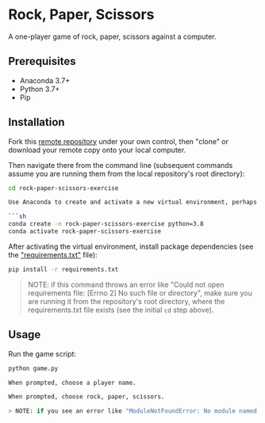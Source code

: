 # Rock, Paper, Scissors

A one-player game of rock, paper, scissors against a computer.

## Prerequisites

  + Anaconda 3.7+
  + Python 3.7+
  + Pip

  ## Installation

Fork this [remote repository](https://github.com/mnc345/rock-paper-scissors-exercise) under your own control, then "clone" or download your remote copy onto your local computer.

Then navigate there from the command line (subsequent commands assume you are running them from the local repository's root directory):

```sh
cd rock-paper-scissors-exercise

Use Anaconda to create and activate a new virtual environment, perhaps called "rock-paper-scissors-exercise":

```sh
conda create -n rock-paper-scissors-exercise python=3.8
conda activate rock-paper-scissors-exercise
```

After activating the virtual environment, install package dependencies (see the ["requirements.txt"](/requirements.txt) file):

```sh
pip install -r requirements.txt
```

> NOTE: if this command throws an error like "Could not open requirements file: [Errno 2] No such file or directory", make sure you are running it from the repository's root directory, where the requirements.txt file exists (see the initial `cd` step above).

## Usage

Run the game script:

```py
python game.py

When prompted, choose a player name.

When prompted, choose rock, paper, scissors.

> NOTE: if you see an error like "ModuleNotFoundError: No module named '...'", it's because the given package isn't installed, so run the `pip` command above to ensure that package has been installed into the virtual environment.

